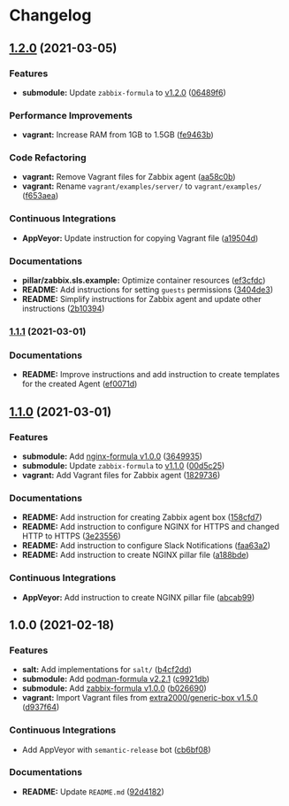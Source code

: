 # Changelog

## [1.2.0](https://github.com/extra2000/zabbix-box/compare/v1.1.1...v1.2.0) (2021-03-05)


### Features

* **submodule:** Update `zabbix-formula` to [v1.2.0](https://github.com/extra2000/zabbix-formula/releases/tag/v1.2.0) ([06489f6](https://github.com/extra2000/zabbix-box/commit/06489f69abfbff35f31844fced7a487eb1011def))


### Performance Improvements

* **vagrant:** Increase RAM from 1GB to 1.5GB ([fe9463b](https://github.com/extra2000/zabbix-box/commit/fe9463b7a034d61c7a7109a8eee967c02f426a2d))


### Code Refactoring

* **vagrant:** Remove Vagrant files for Zabbix agent ([aa58c0b](https://github.com/extra2000/zabbix-box/commit/aa58c0bce0710fd32cd744088d848828127a0ace))
* **vagrant:** Rename `vagrant/examples/server/` to `vagrant/examples/` ([f653aea](https://github.com/extra2000/zabbix-box/commit/f653aeae9a4114538640cd0025c7944166d63ed6))


### Continuous Integrations

* **AppVeyor:** Update instruction for copying Vagrant file ([a19504d](https://github.com/extra2000/zabbix-box/commit/a19504df2f4acbaf439fd4510e14948b9b72608f))


### Documentations

* **pillar/zabbix.sls.example:** Optimize container resources ([ef3cfdc](https://github.com/extra2000/zabbix-box/commit/ef3cfdc7fa923110698e516e9127f0e1acec4a24))
* **README:** Add instructions for setting `guests` permissions ([3404de3](https://github.com/extra2000/zabbix-box/commit/3404de3eb46daffe139ce63b35cbf232ff19033e))
* **README:** Simplify instructions for Zabbix agent and update other instructions ([2b10394](https://github.com/extra2000/zabbix-box/commit/2b1039489505889075a745f85f3a5011ea1740c4))

### [1.1.1](https://github.com/extra2000/zabbix-box/compare/v1.1.0...v1.1.1) (2021-03-01)


### Documentations

* **README:** Improve instructions and add instruction to create templates for the created Agent ([ef0071d](https://github.com/extra2000/zabbix-box/commit/ef0071d5d8ca739fa0e59178d4f8986d5445795c))

## [1.1.0](https://github.com/extra2000/zabbix-box/compare/v1.0.0...v1.1.0) (2021-03-01)


### Features

* **submodule:** Add [nginx-formula v1.0.0](https://github.com/extra2000/nginx-formula/releases/tag/v1.0.0) ([3649935](https://github.com/extra2000/zabbix-box/commit/3649935f0f600be47f549f10a88f7365067088ea))
* **submodule:** Update `zabbix-formula` to [v1.1.0](https://github.com/extra2000/zabbix-formula/releases/tag/v1.1.0) ([00d5c25](https://github.com/extra2000/zabbix-box/commit/00d5c259380c20de1bd9f217f277e0bf62e315a2))
* **vagrant:** Add Vagrant files for Zabbix agent ([1829736](https://github.com/extra2000/zabbix-box/commit/182973632209e23d9d2d77cfc509a8a24cc1588d))


### Documentations

* **README:** Add instruction for creating Zabbix agent box ([158cfd7](https://github.com/extra2000/zabbix-box/commit/158cfd718634e816a1e1777a4d8a09ec4ea18b36))
* **README:** Add instruction to configure NGINX for HTTPS and changed HTTP to HTTPS ([3e23556](https://github.com/extra2000/zabbix-box/commit/3e235569ba717f22b8b7e0fc38112375e33b6e8b))
* **README:** Add instruction to configure Slack Notifications ([faa63a2](https://github.com/extra2000/zabbix-box/commit/faa63a29b74772b7bd8e85b85e11a9c0974ae9aa))
* **README:** Add instruction to create NGINX pillar file ([a188bde](https://github.com/extra2000/zabbix-box/commit/a188bdee849d0df26132449a0a7e6e325b109b20))


### Continuous Integrations

* **AppVeyor:** Add instruction to create NGINX pillar file ([abcab99](https://github.com/extra2000/zabbix-box/commit/abcab9961f99cb66570c56012b79265fe23ac25b))

## 1.0.0 (2021-02-18)


### Features

* **salt:** Add implementations for `salt/` ([b4cf2dd](https://github.com/extra2000/zabbix-box/commit/b4cf2ddae96c782c45a692d4933a4b7237241af7))
* **submodule:** Add [podman-formula v2.2.1](https://github.com/extra2000/podman-formula/releases/tag/v2.2.1) ([c9921db](https://github.com/extra2000/zabbix-box/commit/c9921db74f9a6532aaa0cfef94d0cfb4d9257add))
* **submodule:** Add [zabbix-formula v1.0.0](https://github.com/extra2000/zabbix-formula/releases/tag/v1.0.0) ([b026690](https://github.com/extra2000/zabbix-box/commit/b026690a1a45bd70aabf3ebd494748edd488eed0))
* **vagrant:** Import Vagrant files from [extra2000/generic-box v1.5.0](https://github.com/extra2000/generic-box/releases/tag/v1.5.0) ([d937f64](https://github.com/extra2000/zabbix-box/commit/d937f647d8dbf942981e5cfb6abb8aa2d89e828a))


### Continuous Integrations

* Add AppVeyor with `semantic-release` bot ([cb6bf08](https://github.com/extra2000/zabbix-box/commit/cb6bf0875d6bedabc6bcf463a51e5e66960f16a0))


### Documentations

* **README:** Update `README.md` ([92d4182](https://github.com/extra2000/zabbix-box/commit/92d4182e0e15dc9b0825b2a829b187983063e6a1))
